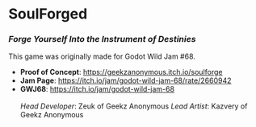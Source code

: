 # SoulForged
### *Forge Yourself Into the Instrument of Destinies*
This game was originally made for Godot Wild Jam #68.<br>
- **Proof of Concept**: https://geekzanonymous.itch.io/soulforge<br>
- **Jam Page**: https://itch.io/jam/godot-wild-jam-68/rate/2660942<br>
- **GWJ68**: https://itch.io/jam/godot-wild-jam-68<br><br>
*Head Developer*: Zeuk of Geekz Anonymous
*Lead Artist*: Kazvery of Geekz Anonymous